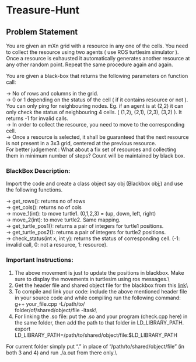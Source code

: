 # Treasure-Hunt

## Problem Statement

You are given an mXn grid with a resource in any one of the cells. You need to collect the resource using two agents ( use ROS turtlesim simulator ). Once a resource is exhausted it automatically generates another resource at any other random point. Repeat the same procedure again and again.

You are given a black-box that returns the following parameters on function call:

-> No of rows and columns in the grid.\
-> 0 or 1 depending on the status of the cell ( if it contains resource or not ).\
You can only ping for neighbouring nodes. Eg. if an agent is at (2,2) it can only check the status of neighbouring 4 cells. ( (1,2), (2,1), (2,3),  (3,2) ). It returns -1 for invalid calls.\
-> In order to collect the resource, you need to move to the corresponding cell.\
-> Once a resource is selected, it shall be guaranteed that the next resource is not present in a 3x3 grid, centered at the previous resource.\
For better judgement : What about a fix set of resources and collecting them in minimum number of steps? Count will be maintained by black box.

### BlackBox Description:

Import the code and create a class object say obj (Blackbox obj;) and use the following functions.

-> get_rows(): returns no of rows\
-> get_cols(): returns no of cols\
-> move_1(int): to move turtle1. (0,1,2,3) = (up, down, left, right)\
-> move_2(int): to move turtle2. Same mapping.\
-> get_turtle_pos1(): returns a pair of integers for turtle1 positions.\
-> get_turtle_pos2(): returns a pair of integers for turtle2 positions.\
-> check_status(int x, int y): returns the status of corresponding cell. (-1: invalid call, 0: not a resource, 1: resource).

### Important Instructions:

1. The above movement is just to update the positions in blackbox. Make sure to display the movements in turtlesim using ros messages.\
2. Get the header file and shared object file for the blackbox from this [link](https://drive.google.com/drive/folders/1Ky_dTvCQnW8TIkmUbL1RVwj98w7f2RYg)\
3. To compile and link your code: include the above mentioned header file in your source code and while compiling run the following command:\
g++ your_file.cpp -L/path/to/\
folder/of/shared/object/file -ltask\
4. For linking the .so file: put the .so and your program (check.cpp here) in the same folder, then add the path to that folder in LD_LIBRARY_PATH.\
export LD_LIBRARY_PATH=/path/to/shared/object/file:$LD_LIBRARY_PATH


For current folder simply put “.” in place of “/path/to/shared/object/file” (in both 3 and 4) and run ./a.out from there only.\
